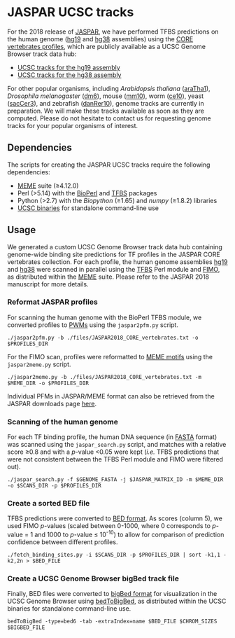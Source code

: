 # JASPAR UCSC tracks
For the 2018 release of [JASPAR](http://jaspar2018.genereg.net/), we have performed TFBS predictions on the human genome ([hg19](https://www.ncbi.nlm.nih.gov/assembly/GCF_000001405.13/) and [hg38](https://www.ncbi.nlm.nih.gov/assembly/GCF_000001405.26/) assemblies) using the [CORE vertebrates profiles](http://jaspar2018.genereg.net/collection/core/), which are publicly available as a UCSC Genome Browser track data hub:
* [UCSC tracks for the hg19 assembly](http://genome.ucsc.edu/cgi-bin/hgTracks?db=hg19&hubUrl=http://expdata.cmmt.ubc.ca/JASPAR/UCSC_tracks/hub.txt)
* [UCSC tracks for the hg38 assembly](http://genome.ucsc.edu/cgi-bin/hgTracks?db=hg38&hubUrl=http://expdata.cmmt.ubc.ca/JASPAR/UCSC_tracks/hub.txt)

For other popular organisms, including *Arabidopsis thaliana* ([araTha1](https://www.ncbi.nlm.nih.gov/assembly/GCF_000001735.3/)), *Drosophila melanogaster* ([dm6](https://www.ncbi.nlm.nih.gov/assembly/GCF_000001215.4/)), mouse ([mm10](https://www.ncbi.nlm.nih.gov/assembly/GCF_000001635.20/)), worm ([ce10](https://www.ncbi.nlm.nih.gov/assembly/GCF_000002985.5/)), yeast ([sacCer3](https://www.ncbi.nlm.nih.gov/assembly/GCF_000146045.2/)), and zebrafish ([danRer10](https://www.ncbi.nlm.nih.gov/assembly/GCF_000002035.5/)), genome tracks are currently in preparation. We will make these tracks available as soon as they are computed. Please do not hesitate to contact us for requesting genome tracks for your popular organisms of interest. 

## Dependencies
The scripts for creating the JASPAR UCSC tracks require the following dependencies:
* [MEME](http://meme-suite.org/doc/overview.html) suite (≥4.12.0)
* Perl (>5.14) with the [BioPerl](http://bioperl.org) and [TFBS](http://tfbs.genereg.net) packages
* Python (>2.7) with the *Biopython* (≥1.65) and *numpy* (≥1.8.2) libraries
* [UCSC binaries](http://hgdownload.cse.ucsc.edu/admin/exe/) for standalone command-line use

## Usage
We generated a custom UCSC Genome Browser track data hub containing genome-wide binding site predictions for TF profiles in the JASPAR CORE vertebrates collection. For each profile, the human genome assemblies [hg19](http://hgdownload.soe.ucsc.edu/goldenPath/hg19/bigZips/) and [hg38](http://hgdownload.soe.ucsc.edu/goldenPath/hg38/bigZips/) were scanned in parallel using the [TFBS](http://tfbs.genereg.net) Perl module and [FIMO](http://meme-suite.org/doc/fimo.html), as distributed within the [MEME](http://meme-suite.org/meme-software/4.11.2/meme_4.11.2_2.tar.gz) suite. Please refer to the JASPAR 2018 manuscript for more details.

### Reformat JASPAR profiles
For scanning the human genome with the BioPerl TFBS module, we converted profiles to [PWMs](https://en.wikipedia.org/wiki/Position_weight_matrix) using the `jaspar2pfm.py` script.

`./jaspar2pfm.py -b ./files/JASPAR2018_CORE_vertebrates.txt -o $PROFILES_DIR`

For the FIMO scan, profiles were reformatted to [MEME motifs](http://meme-suite.org/doc/meme-format.html) using the `jaspar2meme.py` script.

`./jaspar2meme.py -b ./files/JASPAR2018_CORE_vertebrates.txt -m $MEME_DIR -o $PROFILES_DIR`

Individual PFMs in JASPAR/MEME format can also be retrieved from the JASPAR downloads page [here](http://jaspar.genereg.net/downloads/).

### Scanning of the human genome
For each TF binding profile, the human DNA sequence (in [FASTA](https://en.wikipedia.org/wiki/FASTA_format) format) was scanned using the `jaspar_search.py` script, and matches with a relative score ≥0.8 and with a *p*-value <0.05 were kept (*i.e.* TFBS predictions that were not consistent between the TFBS Perl module and FIMO were filtered out).

`./jaspar_search.py -f $GENOME_FASTA -j $JASPAR_MATRIX_ID -m $MEME_DIR -o $SCANS_DIR -p $PROFILES_DIR`

### Create a sorted BED file
TFBS predictions were converted to [BED format](https://genome.ucsc.edu/FAQ/FAQformat.html#format1). As scores (column 5), we used FIMO *p*-values (scaled between 0-1000, where 0 corresponds to *p*-value = 1 and 1000 to *p*-value ≤ 10<sup>-10</sup>) to allow for comparison of prediction confidence between different profiles.

`./fetch_binding_sites.py -i $SCANS_DIR -p $PROFILES_DIR | sort -k1,1 -k2,2n > $BED_FILE`

### Create a UCSC Genome Browser bigBed track file
Finally, BED files were converted to [bigBed format](https://genome.ucsc.edu/FAQ/FAQformat.html#format1.5) for visualization in the UCSC Genome Browser using [bedToBigBed](http://hgdownload.cse.ucsc.edu/admin/exe/), as distributed within the UCSC binaries for standalone command-line use.

`bedToBigBed -type=bed6 -tab -extraIndex=name $BED_FILE $CHROM_SIZES $BIGBED_FILE`
